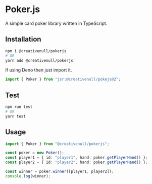# Poker.js
A simple card poker library written in TypeScript.

## Installation

```sh
npm i @creativenull/pokerjs
# OR
yarn add @creativenull/pokerjs
```

If using Deno then just import it.

```ts
import { Poker } from "jsr:@creativenull/pokejs@2";
```

## Test

```sh
npm run test
# OR
yarn test
```

## Usage

```ts
import { Poker } from "@creativenull/pokerjs";

const poker = new Poker();
const player1 = { id: "player1", hand: poker.getPlayerHand() };
const player2 = { id: "player2", hand: poker.getPlayerHand() };

const winner = poker.winner([player1, player2]);
console.log(winner);
```
